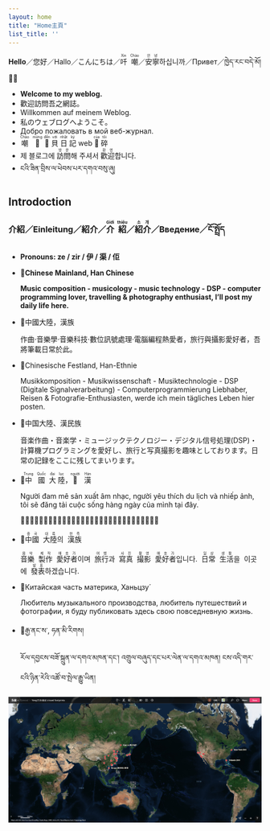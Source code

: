 ```yaml
---
layout: home
title: "Home主頁"
list_title: ''
---
```


**Hello**／您好／Hallo／こんにちは／<ruby>吀<rt>Xin</rt></ruby>&nbsp;&nbsp;<ruby>嘲<rt>Chào</rt></ruby>／<ruby>安<rt>안</rt></ruby><ruby>寧<rt>녕</rt></ruby>하십니까／Привет／ཁྱེད་རང་བདེ་མོ།👋🏼

- **Welcome to my weblog.**
- 歡迎訪問吾之網誌。
- Willkommen auf meinem Weblog. 
- 私のウェブログへようこそ。
- Добро пожаловать в мой веб-журнал.
- <ruby>嘲<rt>Chào</rt></ruby>&nbsp;&nbsp;
<ruby>𢜠<rt>mừng</rt></ruby>&nbsp;
<ruby>𦤾<rt>đến</rt></ruby>
<ruby>貝<rt>với</rt></ruby>
<ruby>日<rt>nhật</rt></ruby>
<ruby>記<rt>ký</rt></ruby>
web
<ruby>𧵑<rt>của</rt></ruby>
<ruby>碎<rt>tôi</rt></ruby>
- 제 블로그에 <ruby>訪<rt>방</rt></ruby><ruby>問<rt>문</rt></ruby>해 주셔서 <ruby>歡<rt>환</rt></ruby><ruby>迎<rt>영</rt></ruby>합니다.
- ངའི་ཟིན་བྲིས་ལ་ཕེབས་པར་དགའ་བསུ་ཞུ།

## **Introdoction**
### **介紹／Einleitung／紹介／<ruby>介<rt>Giới</rt></ruby>&nbsp;&nbsp;<ruby>紹<rt>thiệu</rt></ruby>／<ruby>紹<rt>소</rt></ruby><ruby>介<rt>개</rt></ruby>／Введение／ངོ་སྤྲོད**

- **Pronouns: ze / zir / 伊 / 渠 / 佢**
- **📍Chinese Mainland, Han Chinese**

    **Music composition - musicology - music technology - DSP - computer programming lover, travelling & photography enthusiast, I’ll post my daily life here.**
- 📍中國大陸，漢族

    作曲·音樂學·音樂科技·數位訊號處理·電腦編程熱愛者，旅行與攝影愛好者，吾將筆載日常於此。
- 📍Chinesische Festland, Han-Ethnie
    
    Musikkomposition - Musikwissenschaft - Musiktechnologie - DSP (Digitale Signalverarbeitung) - Computerprogrammierung Liebhaber, Reisen & Fotografie-Enthusiasten, werde ich mein tägliches Leben hier posten.
- 📍中国大陸、漢民族

    音楽作曲・音楽学・ミュージックテクノロジー・デジタル信号処理(DSP)・計算機プログラミングを愛好し、旅行と写真撮影を趣味としております。日常の記録をここに残してまいります。
- 📍<ruby>中<rt>Trung</rt></ruby>&nbsp;&nbsp;&nbsp;<ruby>國<rt>Quốc</rt></ruby>&nbsp;&nbsp;<ruby>大<rt>đại</rt></ruby>&nbsp;<ruby>陸<rt>lục</rt></ruby>，<ruby>𠊛<rt>người</rt></ruby>&nbsp;&nbsp;&nbsp;<ruby>漢<rt>Hán</rt></ruby>

    Người đam mê sản xuất âm nhạc, người yêu thích du lịch và nhiếp ảnh, tôi sẽ đăng tải cuộc sống hàng ngày của mình tại đây.

    𠊛耽迷產出音樂，𠊛㤇適遊歷吧攝影，碎䐭登載局𤯩行𣈜𧵑𨉟在𩂠。
- 📍<ruby>中<rt>중</rt></ruby><ruby>國<rt>국</rt></ruby>&nbsp;&nbsp;<ruby>大<rt>대</rt></ruby><ruby>陸<rt>륙</rt></ruby>의&nbsp;&nbsp;<ruby>漢<rt>한</rt></ruby><ruby>族<rt>족</rt></ruby>

    <ruby>音<rt>음</rt></ruby><ruby>樂<rt>악</rt></ruby>&nbsp;&nbsp;<ruby>製<rt>제</rt></ruby><ruby>作<rt>작</rt></ruby>&nbsp;&nbsp;<ruby>愛<rt>애</rt></ruby><ruby>好<rt>호</rt></ruby><ruby>者<rt>가</rt></ruby>이며&nbsp;&nbsp;<ruby>旅<rt>여</rt></ruby><ruby>行<rt>행</rt></ruby>과&nbsp;&nbsp;<ruby>寫<rt>사</rt></ruby><ruby>真<rt>진</rt></ruby>&nbsp;&nbsp;<ruby>撮<rt>촬</rt></ruby><ruby>影<rt>영</rt></ruby>&nbsp;&nbsp;<ruby>愛<rt>애</rt></ruby><ruby>好<rt>호</rt></ruby><ruby>者<rt>가</rt></ruby>입니다.&nbsp;&nbsp;<ruby>日<rt>일</rt></ruby><ruby>常<rt>상</rt></ruby>&nbsp;&nbsp;<ruby>生<rt>생</rt></ruby><ruby>活<rt>활</rt></ruby>을&nbsp;&nbsp;이곳에&nbsp;&nbsp;<ruby>發<rt>발</rt></ruby><ruby>表<rt>표</rt></ruby>하겠습니다.

- 📍Китайская часть материка, Ханьцзу́

  Любитель музыкального производства, любитель путешествий и фотографии, я буду публиковать здесь свою повседневную жизнь.
- 📍རྒྱ་ནང་ས་, ཧན་མི་རིགས།

  རོལ་དབྱངས་བཟོ་སྐྲུན་ལ་དགའ་མཁན་དང་། འགྲུལ་བཞུད་དང་པར་ལེན་ལ་དགའ་མཁན། ངས་འདི་གར་ངའི་ཉིན་རེའི་འཚོ་བ་སྤེལ་རྒྱུ་ཡིན།

<a href="https://felt.com/map/YongZSYong-Zhi-Sheng-s-travel-footprints-79AEfCe3oQsiMNTT5DhiSYB?loc=22.97,149.43,3z" target="_blank">
  <img src="_posts/_pictures, audios and videos/travel footprints.png" alt="travel footprints" width="100%" height="50%"/>
</a>
